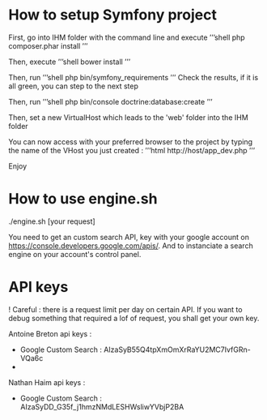 # How to setup Symfony project 

First, go into IHM folder with the command line and execute 
’’’shell
php composer.phar install
’’’

Then, execute 
’’’shell
bower install
’’’

Then, run 
’’’shell
php bin/symfony_requirements
’’’
Check the results, if it is all green, you can step to the next step

Then, run 
’’’shell
php bin/console doctrine:database:create
’’’

Then, set a new VirtualHost which leads to the 'web' folder into the IHM folder

You can now access with your preferred browser to the project by typing the name of the VHost you just created :
’’’html
http://host/app_dev.php
’’’  

Enjoy

# How to use engine.sh

./engine.sh [your request]

You need to get an custom search API, key with your google account on https://console.developers.google.com/apis/.
And to instanciate a search engine on your account's control panel. 

# API keys
! Careful : there is a request limit per day on certain API. If you want to debug something that required a lof of request, you shall get your own key.

Antoine Breton api keys :
 - Google Custom Search : AIzaSyB55Q4tpXmOmXrRaYU2MC7IvfGRn-VQa6c
 - 

Nathan Haim api keys :
 - Google Custom Search : AIzaSyDD_G35f_j1hmzNMdLESHWsliwYVbjP2BA
